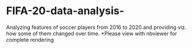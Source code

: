# FIFA-20-data-analysis-
Analyzing features of soccer players from 2016 to 2020 and providing viz. how some of them changed over time.
*Please view with nbviewer for complete rendering
